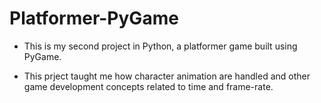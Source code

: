 # Platformer-PyGame

- This is my second project in Python, a platformer game built using PyGame.

- This prject taught me how character animation are handled and other game development concepts related to time and frame-rate.
